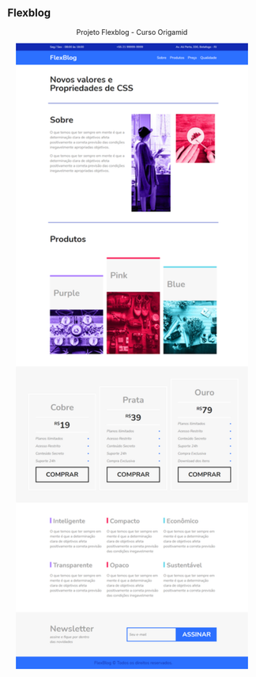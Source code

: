 ## Flexblog
<p align="center">Projeto Flexblog - Curso Origamid</p>
<p align="center">
	<img width="470" src="/full_screen_website.png">
</p>
